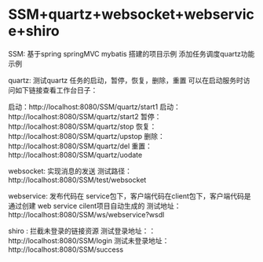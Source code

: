 # SSM+quartz+websocket+webservice+shiro

SSM:
基于spring springMVC mybatis 搭建的项目示例
添加任务调度quartz功能示例

quartz:
测试quartz 任务的启动，暂停，恢复，删除，重置
可以在启动服务时访问如下链接查看工作台日子：

启动：http://localhost:8080/SSM/quartz/start1
启动：http://localhost:8080/SSM/quartz/start2
暂停：http://localhost:8080/SSM/quartz/stop
恢复：http://localhost:8080/SSM/quartz/upstop
删除：http://localhost:8080/SSM/quartz/del
重置：http://localhost:8080/SSM/quartz/uodate


websocket:
 实现消息的发送
测试路径： http://localhost:8080/SSM/test/websocket

webservice:
发布代码在 service包下，客户端代码在client包下，客户端代码是通过创建 web service cilent项目自动生成的
测试地址：http://localhost:8080/SSM/ws/webservice?wsdl

shiro : 拦截未登录的链接资源
测试登录地址：：http://localhost:8080/SSM/login
测试未登录地址：http://localhost:8080/SSM/success
